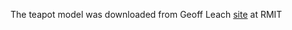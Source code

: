 The teapot model was downloaded from Geoff Leach [site](http://goanna.cs.rmit.edu.au/~pknowles/models.html) at RMIT